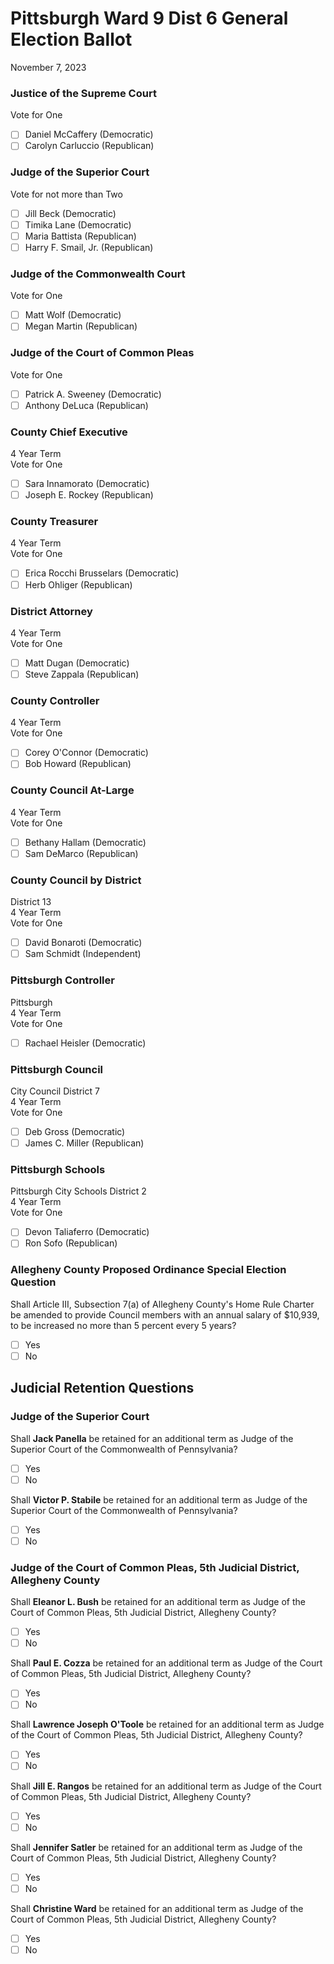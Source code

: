 # Pittsburgh Ward 9 Dist 6 General Election Ballot
November 7, 2023

### Justice of the Supreme Court
Vote for One
- [ ] Daniel McCaffery (Democratic)
- [ ] Carolyn Carluccio (Republican)

### Judge of the Superior Court
Vote for not more than Two
- [ ] Jill Beck (Democratic)
- [ ] Timika Lane (Democratic)
- [ ] Maria Battista (Republican)
- [ ] Harry F. Smail, Jr. (Republican)

### Judge of the Commonwealth Court
Vote for One
- [ ] Matt Wolf (Democratic)
- [ ] Megan Martin (Republican)

### Judge of the Court of Common Pleas
Vote for One
- [ ] Patrick A. Sweeney (Democratic)
- [ ] Anthony DeLuca (Republican)
  
### County Chief Executive
4 Year Term  
Vote for One
- [ ] Sara Innamorato (Democratic)
- [ ] Joseph E. Rockey (Republican)

### County Treasurer
4 Year Term  
Vote for One
- [ ] Erica Rocchi Brusselars (Democratic)
- [ ] Herb Ohliger (Republican)

### District Attorney
4 Year Term  
Vote for One
- [ ] Matt Dugan (Democratic)
- [ ] Steve Zappala (Republican)

### County Controller
4 Year Term  
Vote for One
- [ ] Corey O'Connor (Democratic)
- [ ] Bob Howard (Republican)

### County Council At-Large
4 Year Term  
Vote for One
- [ ] Bethany Hallam (Democratic)
- [ ] Sam DeMarco (Republican)

### County Council by District
District 13  
4 Year Term  
Vote for One
- [ ] David Bonaroti (Democratic)
- [ ] Sam Schmidt (Independent)

### Pittsburgh Controller
Pittsburgh  
4 Year Term  
Vote for One
- [ ] Rachael Heisler (Democratic)

### Pittsburgh Council
City Council District 7  
4 Year Term  
Vote for One
- [ ] Deb Gross (Democratic)
- [ ] James C. Miller (Republican)

### Pittsburgh Schools
Pittsburgh City Schools District 2  
4 Year Term  
Vote for One
- [ ] Devon Taliaferro (Democratic)
- [ ] Ron Sofo (Republican)

### Allegheny County Proposed Ordinance Special Election Question
Shall Article III, Subsection 7(a) of Allegheny County's Home Rule Charter be amended to provide Council members with an annual salary of $10,939, to be increased no more than 5 percent every 5 years?
- [ ] Yes
- [ ] No

## Judicial Retention Questions

### Judge of the Superior Court

Shall **Jack Panella** be retained for an additional term as Judge of the Superior Court of the Commonwealth of Pennsylvania?
- [ ] Yes
- [ ] No

Shall **Victor P. Stabile** be retained for an additional term as Judge of the Superior Court of the Commonwealth of Pennsylvania?
- [ ] Yes
- [ ] No

### Judge of the Court of Common Pleas, 5th Judicial District, Allegheny County

Shall **Eleanor L. Bush** be retained for an additional term as Judge of the Court of Common Pleas, 5th Judicial District, Allegheny County?
- [ ] Yes
- [ ] No

Shall **Paul E. Cozza** be retained for an additional term as Judge of the Court of Common Pleas, 5th Judicial District, Allegheny County?
- [ ] Yes
- [ ] No

Shall **Lawrence Joseph O'Toole** be retained for an additional term as Judge of the Court of Common Pleas, 5th Judicial District, Allegheny County?
- [ ] Yes
- [ ] No

Shall **Jill E. Rangos** be retained for an additional term as Judge of the Court of Common Pleas, 5th Judicial District, Allegheny County?
- [ ] Yes
- [ ] No

Shall **Jennifer Satler** be retained for an additional term as Judge of the Court of Common Pleas, 5th Judicial District, Allegheny County?
- [ ] Yes
- [ ] No

Shall **Christine Ward** be retained for an additional term as Judge of the Court of Common Pleas, 5th Judicial District, Allegheny County?
- [ ] Yes
- [ ] No